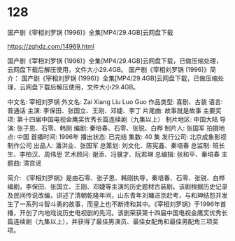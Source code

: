 # 128
国产剧《宰相刘罗锅 (1996)》全集[MP4/29.4GB]云网盘下载

https://zqhdz.com/14969.html

国产剧《宰相刘罗锅 (1996)》全集[MP4/29.4GB]云网盘下载，已做压缩处理，云网盘下载后解压使用，文件大小29.4GB。
国产剧《宰相刘罗锅 (1996)》简介：
国产剧《宰相刘罗锅 (1996)》全集[MP4/29.4GB]云网盘下载，已做压缩处理，云网盘下载后解压使用，文件大小29.4GB。

中文名: 宰相刘罗锅
外文名: Zai Xiang Liu Luo Guo
作品类型: 喜剧、古装
语言: 普通话
主演: 李保田、张国立、王刚、邓婕、李丁
片尾曲: 故事就是故事
主要奖项: 第十四届中国电视金鹰奖优秀长篇连续剧（九集以上）
制片地区: 中国大陆
导演: 张子恩、石零、韩刚
编剧: 秦培春、石零、张锐、白桦
制片人: 张国军
拍摄地点: 中国
首播时间: 1996年
播出状态: 已完结
集数: 40 集
发行公司: 北京成象影视制作公司
出品人: 潘洪业、张国军
总策划: 刘文化、陈宪鑫、秦培春
总监制: 班长生、李柏汉、周伟思
艺术顾问: 谢添、冯骥才、阮若琳
总编辑: 张和平、秦培春
主题曲: 清宫谣

简介: 《宰相刘罗锅》是由石零、张子恩、韩刚执导，秦培春、石零、张锐、白桦编剧，李保田、张国立、王刚、邓婕等主演的历史题材古装剧。该剧根据历史记录及民间传说改编，讲述了清朝乾隆年间，山东青年刘墉进京赶考，与和珅结怨并发生了一系列斗智斗勇的故事，而皇上也不断搀和其中。《宰相刘罗锅》于1996年首播，开创了内地戏说历史电视剧的先河。该剧荣获第十四届中国电视金鹰奖优秀长篇连续剧（九集以上），并获得了最佳男演员、最佳女配角和最佳男配角三项奖项。

